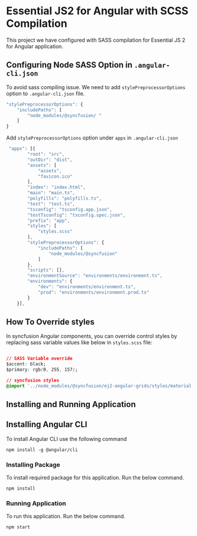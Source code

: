 # Essential JS2 for Angular with SCSS Compilation

This project we have configured with SASS compilation for Essential JS 2 for Angular application.

## Configuring Node SASS Option in `.angular-cli.json`

To avoid sass compiling issue. We need to add `stylePreprocessorOptions` option to `.angular-cli.json` file.

```js
"stylePreprocessorOptions": { 
    "includePaths": [ 
        "node_modules/@syncfusion/ " 
    ] 
}
```

Add `stylePreprocessorOptions` option under `apps` in `.angular-cli.json`


```js
 "apps": [{
        "root": "src",
        "outDir": "dist",
        "assets": [
            "assets",
            "favicon.ico"
        ],
        "index": "index.html",
        "main": "main.ts",
        "polyfills": "polyfills.ts",
        "test": "test.ts",
        "tsconfig": "tsconfig.app.json",
        "testTsconfig": "tsconfig.spec.json",
        "prefix": "app",
        "styles": [
            "styles.scss"
        ],
        "stylePreprocessorOptions": {
            "includePaths": [
                "node_modules/@syncfusion"
            ]
        },
        "scripts": [],
        "environmentSource": "environments/environment.ts",
        "environments": {
            "dev": "environments/environment.ts",
            "prod": "environments/environment.prod.ts"
        }
    }],
```

## How To Override styles

In syncfusion Angular components, you can override control styles by replacing sass variable values like below in `styles.scss` file:

```css

// SASS Variable override
$accent: black;
$primary: rgb(0, 255, 157);

// syncfusion styles
@import '../node_modules/@syncfusion/ej2-angular-grids/styles/material.scss';

```


## Installing and Running Application

## Installing Angular CLI

To install Angular CLI use the following command

```
npm install -g @angular/cli
```

### Installing Package 

To install required package for this application. Run the below command.

```
npm install
```

### Running Application

To run this application. Run the below command.

```
npm start
```
